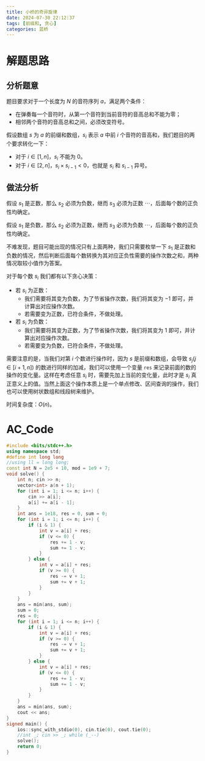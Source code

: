 ```yaml
---
title: 小桥的奇异旋律
date: 2024-07-30 22:12:37
tags: [前缀和, 贪心]
categories: 蓝桥
---
```


# 解题思路

## 分析题意

题目要求对于一个长度为 $N$ 的音符序列 $a$，满足两个条件：

* 在弹奏每一个音符时，从第一个音符到当前音符的音高总和不能为零；
* 相邻两个音符的音高总和之间，必须改变符号。

假设数组 $s$ 为 $a$ 的前缀和数组，$s_i$ ​表示 $a$ 中前 $i$ 个音符的音高和，我们题目的两个要求转化一下：

*   对于 $i\in[1,n]$，$s_i$ 不能为 $0$。
*   对于 $i\in[2,n]$，$s_i\times s_{i−1}<0$，也就是 $s_i$ 和 $s_{i−1}$ 异号。

## 做法分析

假设 $s_1$ 是正数，那么 $s_2$ 必须为负数，继而 $s_3$ 必须为正数 $\cdots$，后面每个数的正负性均确定。

假设 $s_1$ 是负数，那么 $s_2$ 必须为正数，继而 $s_3$ 必须为负数 $\cdots$，后面每个数的正负性均确定。

不难发现，题目可能出现的情况只有上面两种，我们只需要枚举一下 $s_1$ 是正数和负数的情况，然后判断后面每个数转换为其对应正负性需要的操作次数之和，两种情况取较小值作为答案。

对于每个数 $s_i$ 我们都有以下贪心决策：

* 若 $s_i$ 为正数：
    * 我们需要将其变为负数，为了节省操作次数，我们将其变为 $−1$ 即可，并计算出对应操作次数。
    * 若需要变为正数，已符合条件，不做处理。
* 若 $s_i$ 为负数：
    * 我们需要将其变为正数，为了节省操作次数，我们将其变为 $1$ 即可，并计算出对应操作次数。
    * 若需要变为负数，已符合条件，不做处理。

需要注意的是，当我们对第 $i$ 个数进行操作时，因为 $s$ 是前缀和数组，会导致 $s_j(j\in[i+1,n])$ 的数进行同样的加减，我们可以使用一个变量 `res` 来记录前面的数的操作的变化量。这样在考虑任意 $s_i$ 时，需要先加上当前的变化量，此时才是 $s_i$ 真正意义上的值。当然上面这个操作本质上是一个单点修改、区间查询的操作，我们也可以使用树状数组和线段树来维护。

时间复杂度：$O(n)$。

# AC_Code


```cpp
#include <bits/stdc++.h>
using namespace std;
#define int long long
//using ll = long long;
const int N = 2e5 + 10, mod = 1e9 + 7;
void solve() {
    int n; cin >> n;
    vector<int> a(n + 1);
    for (int i = 1; i <= n; i++) {
        cin >> a[i];
        a[i] += a[i - 1];
    }
    int ans = 1e18, res = 0, sum = 0;
    for (int i = 1; i <= n; i++) {
        if (i & 1) {
            int v = a[i] + res;
            if (v <= 0) {
                res += 1 - v;
                sum += 1 - v;
            }
        } else {
            int v = a[i] + res;
            if (v >= 0) {
                res -= v + 1;
                sum += v + 1;
            }
        }
    }
    ans = min(ans, sum);
    sum = 0;
    res = 0;
    for (int i = 1; i <= n; i++) {
        if (i & 1) {
            int v = a[i] + res;
            if (v >= 0) {
                res -= v + 1;
                sum += v + 1;
            }
        } else {
            int v = a[i] + res;
            if (v <= 0) {
                res += 1 - v;
                sum += 1 - v;
            }
        }
    }
    ans = min(ans, sum);
    cout << ans;
}
signed main() {
    ios::sync_with_stdio(0), cin.tie(0), cout.tie(0);
    //int _; cin >> _; while (_--)
    solve();
    return 0;
}
```